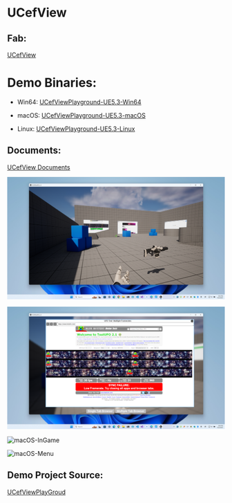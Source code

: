 # UCefView

## Fab:  
[UCefView](https://fab.com/s/ec232806c889)

# Demo Binaries:  

- Win64: [UCefViewPlayground-UE5.3-Win64](https://drive.google.com/file/d/1SfPZ7mCKH93ngUeyo3rbqbYjf7AHl11a/view?usp=sharing)

- macOS: [UCefViewPlayground-UE5.3-macOS](https://drive.google.com/file/d/1yXzLW_jgtA8IwEBPIFRCKX7Y2sOhVJx_/view?usp=sharing)

- Linux: [UCefViewPlayground-UE5.3-Linux](https://drive.google.com/file/d/1zRFStxa_zhpJXF9o6uXAA57BwUEh9eZ8/view?usp=sharing)

## Documents:  
[UCefView Documents](https://cefview.github.io/UCefView)

![Windows-InGame](docs/Windows-InGame.png)

![Windows-Menu](docs/Windows-Menu.png)

![macOS-InGame](docs/macOS-InGame.png)

![macOS-Menu](docs/macOS-Menu.png)

## Demo Project Source:  

[UCefViewPlayGroud](https://github.com/CefView/UCefViewPlayGroud)


